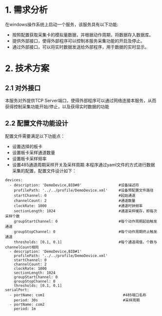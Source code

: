 ﻿# 1. 需求分析
在windows操作系统上启动一个服务，该服务具有以下功能:
* 按照配置获取采集卡的模拟量数据，并根据动作周期，将数据存入数据库。
* 提供外部接口，使得外部程序可以控制本服务采集功能的开启及停止。
* 通过外部接口，可以将实时数据发送给外部程序，用于数据的实时显示。


# 2. 技术方案
## 2.1 对外接口
本服务对外提供TCP Server端口，使得外部程序可以通过网络连接本服务，从而获得控制采集功能开始/停止，以及获得实时数据的功能
## 2.2 配置文件功能设计
配置文件需要满足以下功能点：
* 设置选择的板卡
* 设置板卡采样通道数量
* 设置板卡采样频率
* 设置485通道周期采样开关及采样周期
本程序通过yaml文件的方式进行数据采集的配置，配置文件设计如下：
```
devices:
  - description: 'DemoDevice,BID#0'                 #设备描述符
    profilePath: '../../profile/DemoDevice.xml'     #设备预配置文件路径
    startChannel: 0                                 #起始通道
    channelCount: 2                                 #通道数量
    clockRate: 1000                                 #通道时钟频率
    sectionLength: 1024                             #通道采样缓存，即每次采样个数
    groupStartChannel: 0                            #每个动作周期起始触发通道
    groupStopChannel: 0                             #每个动作周期终止触发通道
    thresholds: [0.1, 0.1]                          #每个通道阈值，个数与channelCount相同
  - description: 'DemoDevice,BID#1'
    profilePath: '../../profile/DemoDevice.xml'
    startChannel: 0
    channelCount: 2
    clockRate: 1000
    sectionLength: 1024
    groupStartChannel: 0
    groupStopChannel: 0
    thresholds: [0.1, 0.1]
serialPort:
  - portName: com1                                    #485端口名称
    period: 30s                                       #采样周期
  - portName: com2
    period: 1m
```